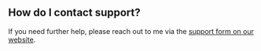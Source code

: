 ## <a name="support"></a> How do I contact support?

If you need further help, please reach out to me via the [support form on our website](https://www.fivestarplugins.com/support-center/).
